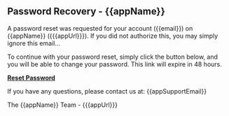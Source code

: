 ## Password Recovery - {{appName}}

A password reset was requested for your account ({{email}}) on {{appName}}
({{{appUrl}}}). If you did not authorize this, you may simply ignore this email...

To continue with your password reset,
simply click the button below, and you will be able to change your password. This link will expire in 48 hours.

**[Reset Password]({{&appUrl}}/reset-password?token={{token}})**

If you have any questions, please contact us at: {{appSupportEmail}}

The {{appName}} Team - {{{appUrl}}}
